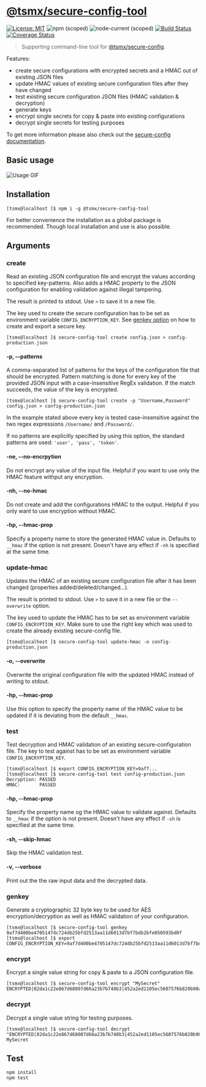 # [**@tsmx/secure-config-tool**](https://github.com/tsmx/secure-config-tool)

[![License: MIT](https://img.shields.io/badge/License-MIT-blue.svg)](https://opensource.org/licenses/MIT)
![npm (scoped)](https://img.shields.io/npm/v/@tsmx/secure-config-tool)
![node-current (scoped)](https://img.shields.io/node/v/@tsmx/secure-config-tool)
[![Build Status](https://img.shields.io/github/actions/workflow/status/tsmx/secure-config-tool/git-build.yml?branch=master)](https://img.shields.io/github/actions/workflow/status/tsmx/secure-config-tool/git-build.yml?branch=master)
[![Coverage Status](https://coveralls.io/repos/github/tsmx/secure-config-tool/badge.svg?branch=master)](https://coveralls.io/github/tsmx/secure-config-tool?branch=master)

> Supporting command-line tool for [@tsmx/secure-config](https://www.npmjs.com/package/@tsmx/secure-config).

Features:
- create secure configurations with encrypted secrets and a HMAC out of existing JSON files
- update HMAC values of existing secure configuration files after they have changed
- test existing secure configuration JSON files (HMAC validation & decryption)
- generate keys 
- encrypt single secrets for copy & paste into existing configurations
- decrypt single secrets for testing purposes

To get more information please also check out the [secure-config documentation](https://tsmx.net/secure-config/).

## Basic usage

![Usage GIF](https://tsmx.net/wp-content/uploads/2021/08/secure-config-tool-2-usage.gif)

## Installation

```
[tsmx@localhost ]$ npm i -g @tsmx/secure-config-tool
```

For better convenience the installation as a global package is recommended. Though local installation and use is also possible.

## Arguments

### create

Read an existing JSON configuration file and encrypt the values according to specified key-patterns. Also adds a HMAC property to the JSON configuration for enabling validation against illegal tampering.

The result is printed to stdout. Use `>` to save it in a new file.

The key used to create the secure configuration has to be set as environment variable `CONFIG_ENCRYPTION_KEY`. See [genkey option](#genkey) on how to create and export a secure key.

```
[tsmx@localhost ]$ secure-config-tool create config.json > config-production.json
```

#### -p, --patterns

A comma-separated list of patterns for the keys of the configuration file that should be encrypted. Pattern matching is done for every key of the provided JSON input with a case-insensitive RegEx validation. If the match succeeds, the value of the key is encrypted.

```
[tsmx@localhost ]$ secure-config-tool create -p "Username,Password" config.json > config-production.json
```

In the example stated above every key is tested case-insensitive against the two regex expressions `/Username/` and `/Password/`.

If no patterns are explicitly specified by using this option, the standard patterns are used: `'user', 'pass', 'token'`. 

#### -ne, --no-encrpytion

Do not encrypt any value of the input file. Helpful if you want to use only the HMAC feature withput any encryption.

#### -nh, --no-hmac

Do not create and add the configurations HMAC to the output. Helpful if you only want to use encryption without HMAC.

#### -hp, --hmac-prop

Specify a property name to store the generated HMAC value in. Defaults to `__hmac` if the option is not present. Doesn't have any effect if `-nh` is specified at the same time.  

### update-hmac

Updates the HMAC of an existing secure configuration file after it has been changed (properties added/deleted/changed...).

The result is printed to stdout. Use `>` to save it in a new file or the `--overwrite` option.

The key used to update the HMAC has to be set as environment variable `CONFIG_ENCRYPTION_KEY`. Make sure to use the right key which was used to create the already existing secure-config file.

```
[tsmx@localhost ]$ secure-config-tool update-hmac -o config-production.json
```

#### -o, --overwrite

Overwrite the original configuration file with the updated HMAC instead of writing to stdout.

#### -hp, --hmac-prop

Use this option to specify the property name of the HMAC value to be updated if it is deviating from the default `__hmac`.

### test

Test decryption and HMAC validation of an existing secure-configuration file. The key to test against has to be set as environment variable `CONFIG_ENCRYPTION_KEY`.

```
[tsmx@localhost ]$ export CONFIG_ENCRYPTION_KEY=9af7...
[tsmx@localhost ]$ secure-config-tool test config-production.json 
Decryption: PASSED
HMAC:       PASSED
```

#### -hp, --hmac-prop

Specify the property name og the HMAC value to validate against. Defaults to `__hmac` if the option is not present. Doesn't have any effect if `-sh` is specified at the same time.

#### -sh, --skip-hmac

Skip the HMAC validation test.

#### -v, --verbose

Print out the the raw input data and the decrypted data. 

### genkey

Generate a cryptographic 32 byte key to be used for AES encryption/decryption as well as HMAC validation of your configuration. 

```
[tsmx@localhost ]$ secure-config-tool genkey
9af7d400be4705147dc724db25bfd2513aa11d6013d7bf7bdb2bfe050593bd0f
[tsmx@localhost ]$ export CONFIG_ENCRYPTION_KEY=9af7d400be4705147dc724db25bfd2513aa11d6013d7bf7bdb2bfe050593bd0f
```

### encrypt

Encrypt a single value string for copy & paste to a JSON configuration file.

```
[tsmx@localhost ]$ secure-config-tool encrypt "MySecret"
ENCRYPTED|82da1c22e867d68007d66a23b7b748b3|452a2ed1105ec5607576b820b90aa49f
```

### decrypt

Decrypt a single value string for testing purposes.

```
[tsmx@localhost ]$ secure-config-tool decrypt "ENCRYPTED|82da1c22e867d68007d66a23b7b748b3|452a2ed1105ec5607576b820b90aa49f"
MySecret
```

## Test

```
npm install
npm test
```